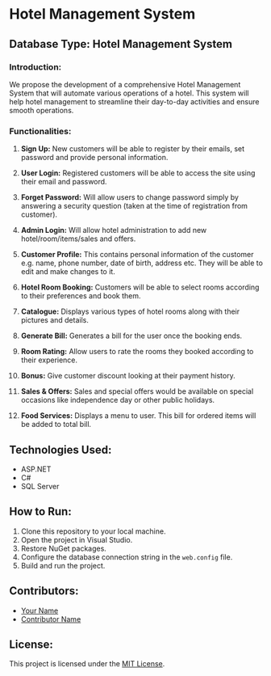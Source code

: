 # Hotel Management System

## Database Type: Hotel Management System

### Introduction:

We propose the development of a comprehensive Hotel Management System that will automate various operations of a hotel. This system will help hotel management to streamline their day-to-day activities and ensure smooth operations.

### Functionalities:

1. **Sign Up:** New customers will be able to register by their emails, set password and provide personal information.

2. **User Login:** Registered customers will be able to access the site using their email and password.

3. **Forget Password:** Will allow users to change password simply by answering a security question (taken at the time of registration from customer).

4. **Admin Login:** Will allow hotel administration to add new hotel/room/items/sales and offers.

5. **Customer Profile:** This contains personal information of the customer e.g. name, phone number, date of birth, address etc. They will be able to edit and make changes to it.

6. **Hotel Room Booking:** Customers will be able to select rooms according to their preferences and book them.

7. **Catalogue:** Displays various types of hotel rooms along with their pictures and details.

8. **Generate Bill:** Generates a bill for the user once the booking ends.

9. **Room Rating:** Allow users to rate the rooms they booked according to their experience.

10. **Bonus:** Give customer discount looking at their payment history.

11. **Sales & Offers:** Sales and special offers would be available on special occasions like independence day or other public holidays.

12. **Food Services:** Displays a menu to user. This bill for ordered items will be added to total bill.

## Technologies Used:

- ASP.NET
- C#
- SQL Server

## How to Run:

1. Clone this repository to your local machine.
2. Open the project in Visual Studio.
3. Restore NuGet packages.
4. Configure the database connection string in the `web.config` file.
5. Build and run the project.

## Contributors:

- [Your Name](https://github.com/yourusername)
- [Contributor Name](https://github.com/contributorusername)

## License:

This project is licensed under the [MIT License](LICENSE).
